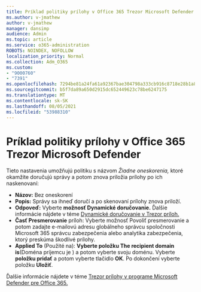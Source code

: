 ```yaml
---
title: Príklad politiky prílohy v Office 365 Trezor Microsoft Defender
ms.author: v-jmathew
author: v-jmathew
manager: dansimp
audience: Admin
ms.topic: article
ms.service: o365-administration
ROBOTS: NOINDEX, NOFOLLOW
localization_priority: Normal
ms.collection: Adm_O365
ms.custom:
- "9000760"
- "7391"
ms.openlocfilehash: 7294be81a24fa61a92367bae304798a333cb916c8718e28b1a87314c15ef6c8c
ms.sourcegitcommit: b5f7da89a650d2915dc652449623c78be6247175
ms.translationtype: MT
ms.contentlocale: sk-SK
ms.lasthandoff: 08/05/2021
ms.locfileid: "53988310"
---
```

# <a name="example-microsoft-defender-for-office-365-safe-attachment-policy"></a>Príklad politiky prílohy v Office 365 Trezor Microsoft Defender

Tieto nastavenia umožňujú politiku s názvom *Žiadne oneskorenia,* ktoré okamžite doručujú správy a potom znova priložia prílohy po ich naskenovaní:

- **Názov:** Bez oneskorení
- **Popis:** Správy sa ihneď doručí a po skenovaní prílohy znova priloží.
- **Odpoveď:** Vyberte **možnosť Dynamické doručovanie.** Ďalšie informácie nájdete v téme [Dynamické doručovanie v Trezor príloh.](https://go.microsoft.com/fwlink/?linkid=2092328)
- **Časť Presmerovanie** príloh: Vyberte možnosť Povoliť presmerovanie a potom zadajte e-mailovú adresu globálneho správcu spoločnosti Microsoft 365 správcu zabezpečenia alebo analytika zabezpečenia, ktorý preskúma škodlivé prílohy.
- **Applied To** (Použité na): **Vyberte položku The recipient domain is**(Doména príjemcu je ) a potom vyberte svoju doménu. Vyberte **položku pridať** a potom vyberte tlačidlo **OK**. Po dokončení vyberte položku **Uložiť**.

Ďalšie informácie nájdete v téme [Trezor prílohy v programe Microsoft Defender pre Office 365.](https://go.microsoft.com/fwlink/?linkid=2092213)

